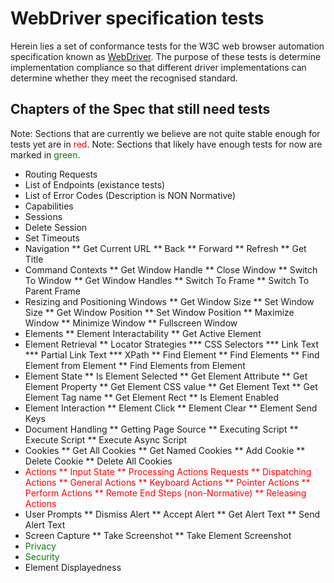 # WebDriver specification tests

Herein lies a set of conformance tests
for the W3C web browser automation specification
known as [WebDriver](http://w3c.github.io/webdriver/webdriver-spec.html).
The purpose of these tests is determine implementation compliance
so that different driver implementations can determine
whether they meet the recognised standard.

## Chapters of the Spec that still need tests

Note: Sections that are currently we believe are not quite stable enough for tests yet are in <span style="color:red;">red</span>.
Note: Sections that likely have enough tests for now are marked in <span style="color:green;">green</span>.

* Routing Requests
* List of Endpoints (existance tests)
* List of Error Codes (Description is NON Normative)
* Capabilities
* Sessions
* Delete Session
* Set Timeouts
* Navigation
** Get Current URL
** Back
** Forward
** Refresh
** Get Title
* Command Contexts
** Get Window Handle
** Close Window
** Switch To Window
** Get Window Handles
** Switch To Frame
** Switch To Parent Frame
* Resizing and Positioning Windows
** Get Window Size
** Set Window Size
** Get Window Position
** Set Window Position
** Maximize Window
** Minimize Window
** Fullscreen Window
* Elements
** Element Interactability
** Get Active Element
* Element Retrieval
** Locator Strategies
*** CSS Selectors
*** Link Text
*** Partial Link Text
*** XPath
** Find Element
** Find Elements
** Find Element from Element
** Find Elements from Element
* Element State
** Is Element Selected
** Get Element Attribute
** Get Element Property
** Get Element CSS value
** Get Element Text
** Get Element Tag name
** Get Element Rect
** Is Element Enabled
* Element Interaction
** Element Click
** Element Clear
** Element Send Keys
* Document Handling
** Getting Page Source
** Executing Script
** Execute Script
** Execute Async Script
* Cookies
** Get All Cookies
** Get Named Cookies
** Add Cookie
** Delete Cookie
** Delete All Cookies
* <span style="color:red;">Actions
** Input State
** Processing Actions Requests
** Dispatching Actions
** General Actions
** Keyboard Actions
** Pointer Actions
** Perform Actions
** Remote End Steps (non-Normative)
** Releasing Actions</span>
* User Prompts
** Dismiss Alert
** Accept Alert
** Get Alert Text
** Send Alert Text
* Screen Capture
** Take Screenshot
** Take Element Screenshot
* <span style="color:green;">Privacy</span>
* <span style="color:green;">Security</span>
* Element Displayedness
